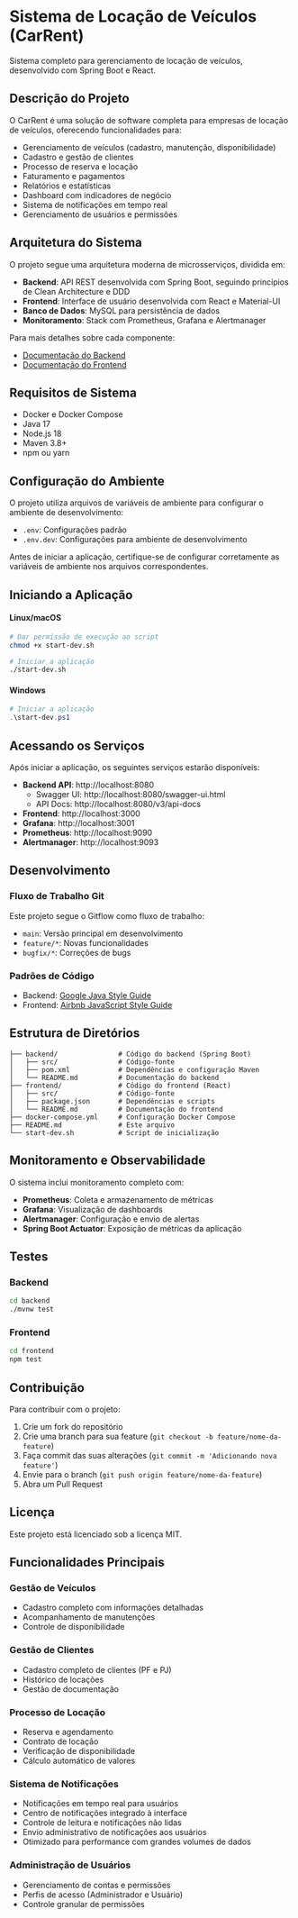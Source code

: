 # Sistema de Locação de Veículos (CarRent)

Sistema completo para gerenciamento de locação de veículos, desenvolvido com Spring Boot e React.

## Descrição do Projeto

O CarRent é uma solução de software completa para empresas de locação de veículos, oferecendo funcionalidades para:

- Gerenciamento de veículos (cadastro, manutenção, disponibilidade)
- Cadastro e gestão de clientes
- Processo de reserva e locação
- Faturamento e pagamentos
- Relatórios e estatísticas
- Dashboard com indicadores de negócio
- Sistema de notificações em tempo real
- Gerenciamento de usuários e permissões

## Arquitetura do Sistema

O projeto segue uma arquitetura moderna de microsserviços, dividida em:

- **Backend**: API REST desenvolvida com Spring Boot, seguindo princípios de Clean Architecture e DDD
- **Frontend**: Interface de usuário desenvolvida com React e Material-UI
- **Banco de Dados**: MySQL para persistência de dados
- **Monitoramento**: Stack com Prometheus, Grafana e Alertmanager

Para mais detalhes sobre cada componente:
- [Documentação do Backend](./backend/README.md)
- [Documentação do Frontend](./frontend/README.md)

## Requisitos de Sistema

- Docker e Docker Compose
- Java 17
- Node.js 18
- Maven 3.8+
- npm ou yarn

## Configuração do Ambiente

O projeto utiliza arquivos de variáveis de ambiente para configurar o ambiente de desenvolvimento:

- `.env`: Configurações padrão
- `.env.dev`: Configurações para ambiente de desenvolvimento

Antes de iniciar a aplicação, certifique-se de configurar corretamente as variáveis de ambiente nos arquivos correspondentes.

## Iniciando a Aplicação

#### Linux/macOS

```bash
# Dar permissão de execução ao script
chmod +x start-dev.sh

# Iniciar a aplicação
./start-dev.sh
```

#### Windows

```powershell
# Iniciar a aplicação
.\start-dev.ps1
```

## Acessando os Serviços

Após iniciar a aplicação, os seguintes serviços estarão disponíveis:

- **Backend API**: http://localhost:8080
  - Swagger UI: http://localhost:8080/swagger-ui.html
  - API Docs: http://localhost:8080/v3/api-docs
- **Frontend**: http://localhost:3000
- **Grafana**: http://localhost:3001
- **Prometheus**: http://localhost:9090
- **Alertmanager**: http://localhost:9093

## Desenvolvimento

### Fluxo de Trabalho Git

Este projeto segue o Gitflow como fluxo de trabalho:

- `main`: Versão principal em desenvolvimento
- `feature/*`: Novas funcionalidades
- `bugfix/*`: Correções de bugs

### Padrões de Código

- Backend: [Google Java Style Guide](https://google.github.io/styleguide/javaguide.html)
- Frontend: [Airbnb JavaScript Style Guide](https://github.com/airbnb/javascript)

## Estrutura de Diretórios

```
├── backend/               # Código do backend (Spring Boot)
│   ├── src/               # Código-fonte
│   ├── pom.xml            # Dependências e configuração Maven
│   └── README.md          # Documentação do backend
├── frontend/              # Código do frontend (React)
│   ├── src/               # Código-fonte
│   ├── package.json       # Dependências e scripts
│   └── README.md          # Documentação do frontend
├── docker-compose.yml     # Configuração Docker Compose
├── README.md              # Este arquivo
└── start-dev.sh           # Script de inicialização
```

## Monitoramento e Observabilidade

O sistema inclui monitoramento completo com:

- **Prometheus**: Coleta e armazenamento de métricas
- **Grafana**: Visualização de dashboards 
- **Alertmanager**: Configuração e envio de alertas
- **Spring Boot Actuator**: Exposição de métricas da aplicação

## Testes

### Backend

```bash
cd backend
./mvnw test
```

### Frontend

```bash
cd frontend
npm test
```

## Contribuição

Para contribuir com o projeto:

1. Crie um fork do repositório
2. Crie uma branch para sua feature (`git checkout -b feature/nome-da-feature`)
3. Faça commit das suas alterações (`git commit -m 'Adicionando nova feature'`)
4. Envie para o branch (`git push origin feature/nome-da-feature`)
5. Abra um Pull Request

## Licença

Este projeto está licenciado sob a licença MIT.

## Funcionalidades Principais

### Gestão de Veículos
- Cadastro completo com informações detalhadas
- Acompanhamento de manutenções
- Controle de disponibilidade

### Gestão de Clientes
- Cadastro completo de clientes (PF e PJ)
- Histórico de locações
- Gestão de documentação

### Processo de Locação
- Reserva e agendamento
- Contrato de locação
- Verificação de disponibilidade
- Cálculo automático de valores

### Sistema de Notificações
- Notificações em tempo real para usuários
- Centro de notificações integrado à interface
- Controle de leitura e notificações não lidas
- Envio administrativo de notificações aos usuários
- Otimizado para performance com grandes volumes de dados

### Administração de Usuários
- Gerenciamento de contas e permissões
- Perfis de acesso (Administrador e Usuário)
- Controle granular de permissões 
